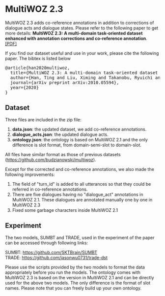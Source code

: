 # MultiWOZ 2.3

MultiWOZ 2.3 adds co-reference annotations in addition to corrections of dialogue acts and dialogue states. Please refer to the following paper to get more details:
**MultiWOZ 2.3: A multi-domain task-oriented dataset enhanced with annotation corrections and co-reference annotation**. 
[[PDF]](https://arxiv.org/abs/2010.05594)

If you find our dataset useful and use in your work, please cite the following paper. The bibtex is listed below
<pre>
@article{han2020multiwoz,
  title={MultiWOZ 2.3: A multi-domain task-oriented dataset enhanced with annotation corrections and co-reference annotation},
  author={Han, Ting and Liu, Ximing and Takanobu, Ryuichi and Lian, Yixin and Huang, Chongxuan and Peng, Wei and Huang, Minlie},
  journal={arXiv preprint arXiv:2010.05594},
  year={2020}
}
</pre>
## Dataset

Three files are included in the zip file:

1. **data.json**: the updated dataset, we add co-reference annotations.
2. **dialogue_acts.json**: the updated dialogue acts. 
3. **ontology.json**: the ontology is based on MultiWOZ 2.1 and the only difference is slot format, from domain-semi-slot to domain-slot.

All files have similar format as those of previous datasets (https://github.com/budzianowski/multiwoz).

Except for the corrected and co-reference annotations, we also made the following improvements:

1. The field of "turn_id" is added to all utterances so that they could be referred in co-reference annotations.
2. There are five dialogues having no "dialogue_act" annotations in MultiWOZ 2.1. These dialogues are annotated manually one by one in MultiWOZ 2.3 
3. Fixed some garbage characters inside MultiWOZ 2.1

## Experiment

The two models, SUMBT and TRADE, used in the experiment of the paper can be accessed through following links:

SUMBT: https://github.com/SKTBrain/SUMBT <br/>
TRADE: https://github.com/jasonwu0731/trade-dst <br/>

Please use the scripts provided by the two models to format the data appropriately before you run the models. The ontology comes with MultiWOZ 2.3 is based on the version in MultiWOZ 2.1 and can be directly used for the above two models. The only difference is the format of slot names. Please note that you can freely build up your own ontology.

